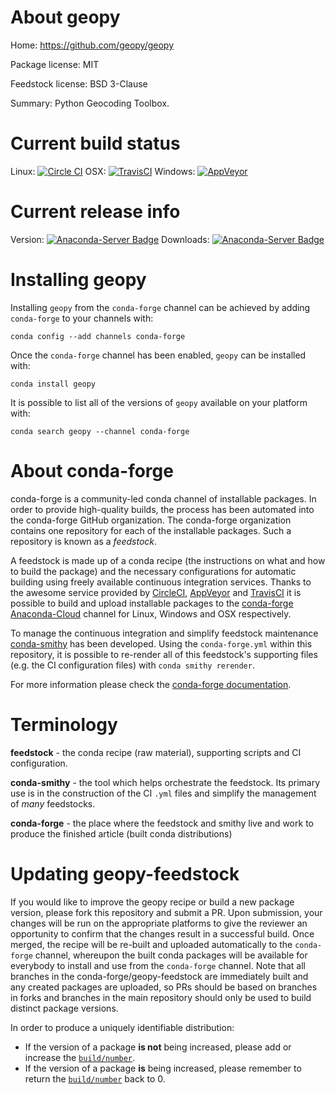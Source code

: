 About geopy
===========

Home: https://github.com/geopy/geopy

Package license: MIT

Feedstock license: BSD 3-Clause

Summary: Python Geocoding Toolbox.



Current build status
====================

Linux: [![Circle CI](https://circleci.com/gh/conda-forge/geopy-feedstock.svg?style=shield)](https://circleci.com/gh/conda-forge/geopy-feedstock)
OSX: [![TravisCI](https://travis-ci.org/conda-forge/geopy-feedstock.svg?branch=master)](https://travis-ci.org/conda-forge/geopy-feedstock)
Windows: [![AppVeyor](https://ci.appveyor.com/api/projects/status/github/conda-forge/geopy-feedstock?svg=True)](https://ci.appveyor.com/project/conda-forge/geopy-feedstock/branch/master)

Current release info
====================
Version: [![Anaconda-Server Badge](https://anaconda.org/conda-forge/geopy/badges/version.svg)](https://anaconda.org/conda-forge/geopy)
Downloads: [![Anaconda-Server Badge](https://anaconda.org/conda-forge/geopy/badges/downloads.svg)](https://anaconda.org/conda-forge/geopy)

Installing geopy
================

Installing `geopy` from the `conda-forge` channel can be achieved by adding `conda-forge` to your channels with:

```
conda config --add channels conda-forge
```

Once the `conda-forge` channel has been enabled, `geopy` can be installed with:

```
conda install geopy
```

It is possible to list all of the versions of `geopy` available on your platform with:

```
conda search geopy --channel conda-forge
```


About conda-forge
=================

conda-forge is a community-led conda channel of installable packages.
In order to provide high-quality builds, the process has been automated into the
conda-forge GitHub organization. The conda-forge organization contains one repository
for each of the installable packages. Such a repository is known as a *feedstock*.

A feedstock is made up of a conda recipe (the instructions on what and how to build
the package) and the necessary configurations for automatic building using freely
available continuous integration services. Thanks to the awesome service provided by
[CircleCI](https://circleci.com/), [AppVeyor](http://www.appveyor.com/)
and [TravisCI](https://travis-ci.org/) it is possible to build and upload installable
packages to the [conda-forge](https://anaconda.org/conda-forge)
[Anaconda-Cloud](http://docs.anaconda.org/) channel for Linux, Windows and OSX respectively.

To manage the continuous integration and simplify feedstock maintenance
[conda-smithy](http://github.com/conda-forge/conda-smithy) has been developed.
Using the ``conda-forge.yml`` within this repository, it is possible to re-render all of
this feedstock's supporting files (e.g. the CI configuration files) with ``conda smithy rerender``.

For more information please check the [conda-forge documentation](https://conda-forge.org/docs/).

Terminology
===========

**feedstock** - the conda recipe (raw material), supporting scripts and CI configuration.

**conda-smithy** - the tool which helps orchestrate the feedstock.
                   Its primary use is in the construction of the CI ``.yml`` files
                   and simplify the management of *many* feedstocks.

**conda-forge** - the place where the feedstock and smithy live and work to
                  produce the finished article (built conda distributions)


Updating geopy-feedstock
========================

If you would like to improve the geopy recipe or build a new
package version, please fork this repository and submit a PR. Upon submission,
your changes will be run on the appropriate platforms to give the reviewer an
opportunity to confirm that the changes result in a successful build. Once
merged, the recipe will be re-built and uploaded automatically to the
`conda-forge` channel, whereupon the built conda packages will be available for
everybody to install and use from the `conda-forge` channel.
Note that all branches in the conda-forge/geopy-feedstock are
immediately built and any created packages are uploaded, so PRs should be based
on branches in forks and branches in the main repository should only be used to
build distinct package versions.

In order to produce a uniquely identifiable distribution:
 * If the version of a package **is not** being increased, please add or increase
   the [``build/number``](http://conda.pydata.org/docs/building/meta-yaml.html#build-number-and-string).
 * If the version of a package **is** being increased, please remember to return
   the [``build/number``](http://conda.pydata.org/docs/building/meta-yaml.html#build-number-and-string)
   back to 0.